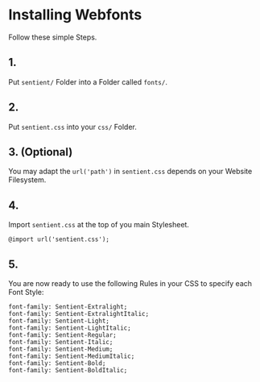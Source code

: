 # Installing Webfonts
Follow these simple Steps.

## 1.
Put `sentient/` Folder into a Folder called `fonts/`.

## 2.
Put `sentient.css` into your `css/` Folder.

## 3. (Optional)
You may adapt the `url('path')` in `sentient.css` depends on your Website Filesystem.

## 4.
Import `sentient.css` at the top of you main Stylesheet.

```
@import url('sentient.css');
```

## 5.
You are now ready to use the following Rules in your CSS to specify each Font Style:
```
font-family: Sentient-Extralight;
font-family: Sentient-ExtralightItalic;
font-family: Sentient-Light;
font-family: Sentient-LightItalic;
font-family: Sentient-Regular;
font-family: Sentient-Italic;
font-family: Sentient-Medium;
font-family: Sentient-MediumItalic;
font-family: Sentient-Bold;
font-family: Sentient-BoldItalic;

```

